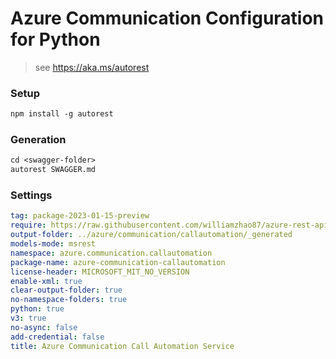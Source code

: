 # Azure Communication Configuration for Python

> see https://aka.ms/autorest

### Setup
```ps
npm install -g autorest
```

### Generation
```ps
cd <swagger-folder>
autorest SWAGGER.md
```

### Settings

```yaml
tag: package-2023-01-15-preview
require: https://raw.githubusercontent.com/williamzhao87/azure-rest-api-specs/33883b827facd6567cbe03e3853634d59633b970/specification/communication/data-plane/CallAutomation/readme.md
output-folder: ../azure/communication/callautomation/_generated
models-mode: msrest
namespace: azure.communication.callautomation
package-name: azure-communication-callautomation
license-header: MICROSOFT_MIT_NO_VERSION
enable-xml: true
clear-output-folder: true
no-namespace-folders: true
python: true
v3: true
no-async: false
add-credential: false
title: Azure Communication Call Automation Service
```
